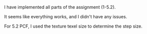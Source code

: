 I have implemented all parts of the assignment (1-5.2).

It seems like everything works, and I didn't have any issues.

For 5.2 PCF, I used the texture texel size to determine the step size.
